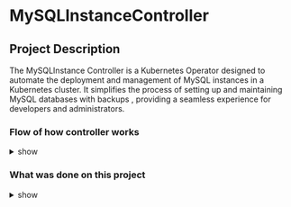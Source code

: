 # MySQLInstanceController

## Project Description

The MySQLInstance Controller is a Kubernetes Operator designed to automate the deployment and management of MySQL instances in a Kubernetes cluster. It simplifies the process of setting up and maintaining MySQL databases with backups , providing a seamless experience for developers and administrators. 

### Flow of how controller works

<details><summary>show</summary>
<p>

```bash
- Custom Resource Definition (CRD):
The project defines a new custom resource named MySQLInstance. This custom resource allows users to specify the configuration details of their MySQL instances, such as version, storage requirements, and backup preferences.

- Reconciliation Logic:
The core of the Operator is the reconciliation loop, which continuously ensures that the actual state of the system matches the desired state defined in the MySQLInstance custom resource's spec. In each iteration, the Operator compares the current state of the resources with the desired state and takes corrective actions as needed.

- StatefulSet Creation:
When a new MySQLInstance custom resource is created, the Operator generates a StatefulSet manifest based on the specifications provided in the resource's spec. The StatefulSet defines the MySQL pods and their persistent storage.

- Service Creation:
The Operator creates a Service to expose the MySQL pods within the Kubernetes cluster. The Service allows other applications to interact with the MySQL database using the appropriate endpoint and port.

- Secrets Management:
For secure communication with MySQL pods, the Operator creates and manages Kubernetes Secrets containing credentials, such as the MySQL root password. These Secrets are used by the MySQL pods for authentication.

- Backup Scheduler:
The MySQLInstance custom resource allows users to specify whether backups are required for their MySQL instances. If backups are enabled, the Operator sets up a backup schedule using Kubernetes CronJobs.

- Backup Logic:
When the backup schedule is triggered, the Operator orchestrates the backup process for the MySQL instances. It interacts with the MySQL pods, using the credentials from the Secrets, and performs a backup using either mysqldump or a custom backup tool.
```

</p>
</details>

### What was done on this project

<details><summary>show</summary>
<p>

```bash

- Custom Resource Definition:
A new CRD named MySQLInstance was defined to represent MySQL instances and their configuration, including backup preferences.

- Operator Implementation:
The Operator implementation includes the main reconciliation loop to manage the MySQLInstance resources and create the associated resources (StatefulSet, Service, Secrets, and CronJobs) based on the provided specifications.

- Backup and Secrets Management:
The Operator was designed to interact with MySQL instances and manage backup jobs using Kubernetes CronJobs. It also created and managed Kubernetes Secrets for credentials.

- RBAC and Permissions:
Appropriate RBAC permissions were added to the Operator to ensure it has the required access to manage the necessary resources.
```
</p>
</details>
